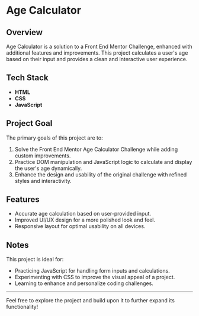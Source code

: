 # Age Calculator

## Overview
Age Calculator is a solution to a Front End Mentor Challenge, enhanced with additional features and improvements. This project calculates a user's age based on their input and provides a clean and interactive user experience.

## Tech Stack
- **HTML**
- **CSS**
- **JavaScript**

## Project Goal
The primary goals of this project are to:
1. Solve the Front End Mentor Age Calculator Challenge while adding custom improvements.
2. Practice DOM manipulation and JavaScript logic to calculate and display the user's age dynamically.
3. Enhance the design and usability of the original challenge with refined styles and interactivity.

## Features
- Accurate age calculation based on user-provided input.
- Improved UI/UX design for a more polished look and feel.
- Responsive layout for optimal usability on all devices.

## Notes
This project is ideal for:
- Practicing JavaScript for handling form inputs and calculations.
- Experimenting with CSS to improve the visual appeal of a project.
- Learning to enhance and personalize coding challenges.

---
Feel free to explore the project and build upon it to further expand its functionality!

